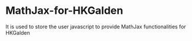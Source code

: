 MathJax-for-HKGalden
====================

It is used to store the user javascript to provide MathJax functionalities for HKGalden
